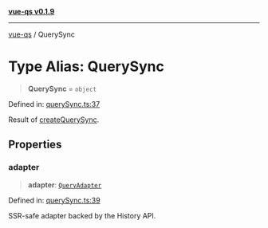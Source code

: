 [**vue-qs v0.1.9**](../README.md)

***

[vue-qs](../README.md) / QuerySync

# Type Alias: QuerySync

> **QuerySync** = `object`

Defined in: [querySync.ts:37](https://github.com/iamsomraj/vue-qs/blob/45dc30a366c9ea66c571cd99d51f1943495f1e56/src/querySync.ts#L37)

Result of [createQuerySync](../functions/createQuerySync.md).

## Properties

### adapter

> **adapter**: [`QueryAdapter`](QueryAdapter.md)

Defined in: [querySync.ts:39](https://github.com/iamsomraj/vue-qs/blob/45dc30a366c9ea66c571cd99d51f1943495f1e56/src/querySync.ts#L39)

SSR-safe adapter backed by the History API.
